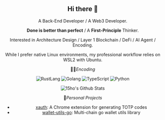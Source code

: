 <div align="center">
<h2> Hi there 👋</h2>


<p>A Back-End Developer / A Web3 Developer.</p>

<p><b>Done is better than perfect</b> / A <b>First-Principle</b> Thinker.</p>

<p>Interested in Architecture Design / Layer 1 Blockchain / DeFi / AI Agent / Encoding.</p>

<p>While I prefer native Linux environments, my professional workflow relies on WSL2 with Ubuntu.</p>

👨‍💻<i>Encoding</i>

<img alt="RustLang" src="https://img.shields.io/badge/-Rust-FFFF?style=social&logo=rust" />
<img alt="Golang" src="https://img.shields.io/badge/-Golang-FFFF?style=social&logo=go" />
<img alt="TypeScript" src="https://img.shields.io/badge/-TypeScript-FFFF?style=social&logo=typescript&logoColor=blue" />
<img alt="Python" src="https://img.shields.io/badge/-Python-FFFF?style=social&logo=python" />

![15ho's Github Stats](https://github-readme-stats.vercel.app/api?username=15ho&count_private=true&show_icons=true&bg_color=000000&text_color=D9E0EE&icon_color=B0E0E6&title_color=00FFFF)

🧩<i>Personal Projects</i>

- [<img height="10" width="32" src="https://cdn.simpleicons.org/typescript?viewbox=auto" />xauth](https://github.com/15ho/xauth): A Chrome extension for generating TOTP codes
- [<img height="10" width="32" src="https://cdn.simpleicons.org/go?viewbox=auto" />wallet-utils-go](https://github.com/15ho/wallet-utils-go): Multi-chain go wallet utils library

</div>